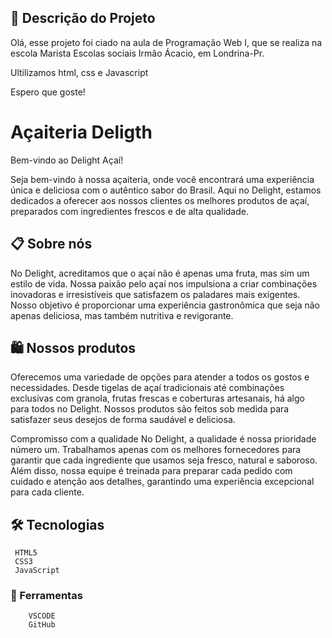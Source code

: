 ## 📄 Descrição do Projeto 

Olá, esse projeto foi ciado na aula de Programação Web I, que se realiza na escola Marista Escolas sociais Irmão Ácacio, em Londrina-Pr.

Ultilizamos html, css e Javascript 

Espero que goste!


# Açaiteria Deligth

Bem-vindo ao Delight Açaí!

Seja bem-vindo à nossa açaiteria, onde você encontrará uma experiência única e deliciosa com o autêntico sabor do Brasil. Aqui no Delight, estamos dedicados a oferecer aos nossos clientes os melhores produtos de açaí, preparados com ingredientes frescos e de alta qualidade.

## 📋 Sobre nós
No Delight, acreditamos que o açaí não é apenas uma fruta, mas sim um estilo de vida. Nossa paixão pelo açaí nos impulsiona a criar combinações inovadoras e irresistíveis que satisfazem os paladares mais exigentes. Nosso objetivo é proporcionar uma experiência gastronômica que seja não apenas deliciosa, mas também nutritiva e revigorante.

## 🛍️ Nossos produtos
Oferecemos uma variedade de opções para atender a todos os gostos e necessidades. Desde tigelas de açaí tradicionais até combinações exclusivas com granola, frutas frescas e coberturas artesanais, há algo para todos no Delight. Nossos produtos são feitos sob medida para satisfazer seus desejos de forma saudável e deliciosa.

Compromisso com a qualidade
No Delight, a qualidade é nossa prioridade número um. Trabalhamos apenas com os melhores fornecedores para garantir que cada ingrediente que usamos seja fresco, natural e saboroso. Além disso, nossa equipe é treinada para preparar cada pedido com cuidado e atenção aos detalhes, garantindo uma experiência excepcional para cada cliente.



## 🛠️ Tecnologias  
```
 HTML5
 CSS3
 JavaScript
```
### 🔧 Ferramentas
```
    VSCODE
    GitHub
```

